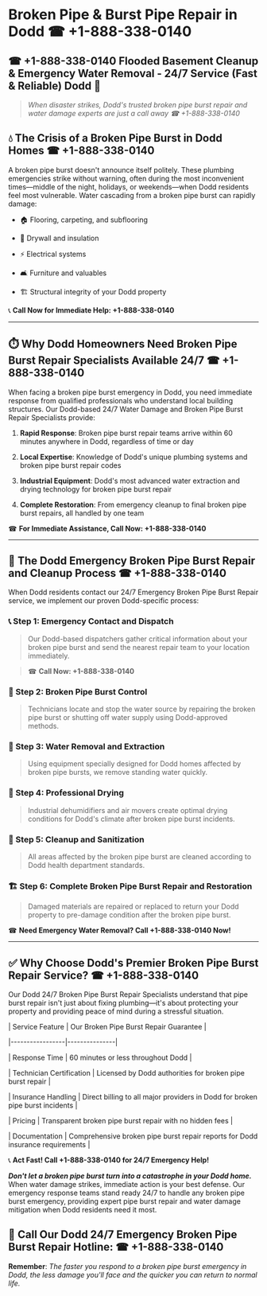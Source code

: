 # Broken Pipe & Burst Pipe Repair in Dodd ☎ +1-888-338-0140  
## ☎ +1-888-338-0140 Flooded Basement Cleanup & Emergency Water Removal - 24/7 Service (Fast & Reliable) Dodd 🚨  

> *When disaster strikes, Dodd's trusted broken pipe burst repair and water damage experts are just a call away ☎ +1-888-338-0140*  

## 💧 The Crisis of a Broken Pipe Burst in Dodd Homes ☎ +1-888-338-0140  

A broken pipe burst doesn't announce itself politely. These plumbing emergencies strike without warning, often during the most inconvenient times—middle of the night, holidays, or weekends—when Dodd residents feel most vulnerable. Water cascading from a broken pipe burst can rapidly damage:  

* 🏠 Flooring, carpeting, and subflooring  
* 🧱 Drywall and insulation  
* ⚡ Electrical systems  
* 🛋️ Furniture and valuables  
* 🏗️ Structural integrity of your Dodd property  

📞 **Call Now for Immediate Help: +1-888-338-0140**  

---  

## ⏱️ Why Dodd Homeowners Need Broken Pipe Burst Repair Specialists Available 24/7 ☎ +1-888-338-0140  

When facing a broken pipe burst emergency in Dodd, you need immediate response from qualified professionals who understand local building structures. Our Dodd-based 24/7 Water Damage and Broken Pipe Burst Repair Specialists provide:  

1. **Rapid Response**: Broken pipe burst repair teams arrive within 60 minutes anywhere in Dodd, regardless of time or day  
2. **Local Expertise**: Knowledge of Dodd's unique plumbing systems and broken pipe burst repair codes  
3. **Industrial Equipment**: Dodd's most advanced water extraction and drying technology for broken pipe burst repair  
4. **Complete Restoration**: From emergency cleanup to final broken pipe burst repairs, all handled by one team  

☎ **For Immediate Assistance, Call Now: +1-888-338-0140**  

---  

## 🔧 The Dodd Emergency Broken Pipe Burst Repair and Cleanup Process ☎ +1-888-338-0140  

When Dodd residents contact our 24/7 Emergency Broken Pipe Burst Repair service, we implement our proven Dodd-specific process:  

### 📞 Step 1: Emergency Contact and Dispatch  
> Our Dodd-based dispatchers gather critical information about your broken pipe burst and send the nearest repair team to your location immediately.  
> ☎ **Call Now: +1-888-338-0140**  

### 🚿 Step 2: Broken Pipe Burst Control  
> Technicians locate and stop the water source by repairing the broken pipe burst or shutting off water supply using Dodd-approved methods.  

### 🌊 Step 3: Water Removal and Extraction  
> Using equipment specially designed for Dodd homes affected by broken pipe bursts, we remove standing water quickly.  

### 💨 Step 4: Professional Drying  
> Industrial dehumidifiers and air movers create optimal drying conditions for Dodd's climate after broken pipe burst incidents.  

### 🧼 Step 5: Cleanup and Sanitization  
> All areas affected by the broken pipe burst are cleaned according to Dodd health department standards.  

### 🏗️ Step 6: Complete Broken Pipe Burst Repair and Restoration  
> Damaged materials are repaired or replaced to return your Dodd property to pre-damage condition after the broken pipe burst.  

☎ **Need Emergency Water Removal? Call +1-888-338-0140 Now!**  

---  

## ✅ Why Choose Dodd's Premier Broken Pipe Burst Repair Service? ☎ +1-888-338-0140  

Our Dodd 24/7 Broken Pipe Burst Repair Specialists understand that pipe burst repair isn't just about fixing plumbing—it's about protecting your property and providing peace of mind during a stressful situation.  

| Service Feature | Our Broken Pipe Burst Repair Guarantee |  
|-----------------|---------------|  
| Response Time | 60 minutes or less throughout Dodd |  
| Technician Certification | Licensed by Dodd authorities for broken pipe burst repair |  
| Insurance Handling | Direct billing to all major providers in Dodd for broken pipe burst incidents |  
| Pricing | Transparent broken pipe burst repair with no hidden fees |  
| Documentation | Comprehensive broken pipe burst repair reports for Dodd insurance requirements |  

📞 **Act Fast! Call +1-888-338-0140 for 24/7 Emergency Help!**  

***Don't let a broken pipe burst turn into a catastrophe in your Dodd home.*** When water damage strikes, immediate action is your best defense. Our emergency response teams stand ready 24/7 to handle any broken pipe burst emergency, providing expert pipe burst repair and water damage mitigation when Dodd residents need it most.  

## 📱 Call Our Dodd 24/7 Emergency Broken Pipe Burst Repair Hotline: ☎ +1-888-338-0140  

**Remember**: *The faster you respond to a broken pipe burst emergency in Dodd, the less damage you'll face and the quicker you can return to normal life.*